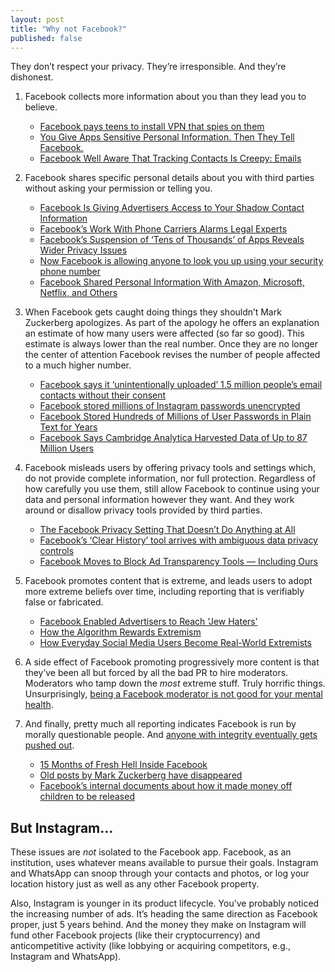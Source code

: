 ```yaml
---
layout: post
title: "Why not Facebook?"
published: false
---
```


They don’t respect your privacy. They’re irresponsible. And they’re dishonest.

1. Facebook collects more information about you than they lead you to believe.

	- [Facebook pays teens to install VPN that spies on them](https://techcrunch.com/2019/01/29/facebook-project-atlas/)
	- [You Give Apps Sensitive Personal Information. Then They Tell Facebook.](https://www.wsj.com/articles/you-give-apps-sensitive-personal-information-then-they-tell-facebook-11550851636)
	- [Facebook Well Aware That Tracking Contacts Is Creepy: Emails](https://gizmodo.com/facebook-was-fully-aware-that-tracking-who-people-call-1830884585/amp)

2. Facebook shares specific personal details about you with third parties without asking your permission or telling you. 

	- [Facebook Is Giving Advertisers Access to Your Shadow Contact Information](https://gizmodo.com/facebook-is-giving-advertisers-access-to-your-shadow-co-1828476051)
	- [Facebook’s Work With Phone Carriers Alarms Legal Experts](https://theintercept.com/2019/05/20/facebook-data-phone-carriers-ads-credit-score/)
	- [Facebook’s Suspension of ‘Tens of Thousands’ of Apps Reveals Wider Privacy Issues](https://www.nytimes.com/2019/09/20/technology/facebook-data-privacy-suspension.html)
	- [Now Facebook is allowing anyone to look you up using your security phone number](https://www.fastcompany.com/90314763/now-facebook-is-allowing-anyone-to-look-you-up-using-your-security-phone-number)
	- [Facebook Shared Personal Information With Amazon, Microsoft, Netflix, and Others](https://daringfireball.net/linked/2018/12/19/facebook-microsoft-amazon)

3. When Facebook gets caught doing things they shouldn’t Mark Zuckerberg apologizes. As part of the apology he offers an explanation an estimate of how many users were affected (so far so good). This estimate is always lower than the real number. Once they are no longer the center of attention Facebook revises the number of people affected to a much higher number.

	- [Facebook says it ‘unintentionally uploaded’ 1.5 million people’s email contacts without their consent](https://www.businessinsider.in/Facebook-says-it-unintentionally-uploaded-1-5-million-peoples-email-contacts-without-their-consent/articleshow/68930320.cms)
	- [Facebook stored millions of Instagram passwords unencrypted](https://www.recode.net/2019/4/18/18485528/facebook-instagram-passwords-stored-unencrypted-security-issue)
	- [Facebook Stored Hundreds of Millions of User Passwords in Plain Text for Years](https://krebsonsecurity.com/2019/03/facebook-stored-hundreds-of-millions-of-user-passwords-in-plain-text-for-years/)
	- [Facebook Says Cambridge Analytica Harvested Data of Up to 87 Million Users](https://www.nytimes.com/2018/04/04/technology/mark-zuckerberg-testify-congress.html)

4. Facebook misleads users by offering privacy tools and settings which, do not provide complete information, nor full protection. Regardless of how carefully you use them, still allow Facebook to continue using your data and personal information however they want. And they work around or disallow privacy tools provided by third parties.

	- [The Facebook Privacy Setting That Doesn’t Do Anything at All](https://www.wired.com/story/facebook-privacy-setting-doesnt-do-anything/)
	- [Facebook’s ‘Clear History’ tool arrives with ambiguous data privacy controls](https://www.washingtonpost.com/technology/2019/08/20/facebook-unveils-long-promised-tool-remove-data-it-receives-third-party-apps-websites/)
	- [Facebook Moves to Block Ad Transparency Tools — Including Ours](https://www.propublica.org/article/facebook-blocks-ad-transparency-tools)

5. Facebook promotes content that is extreme, and leads users to adopt more extreme beliefs over time, including reporting that is verifiably false or fabricated.

	- [Facebook Enabled Advertisers to Reach ‘Jew Haters’](https://www.propublica.org/article/facebook-enabled-advertisers-to-reach-jew-haters)
	- [How the Algorithm Rewards Extremism](https://lithub.com/how-the-algorithm-rewards-extremism/)
	- [How Everyday Social Media Users Become Real-World Extremists](https://www.nytimes.com/2018/04/25/world/asia/facebook-extremism.html)

6. A side effect of Facebook promoting progressively more content is that they’ve been all but forced by all the bad PR to hire moderators. Moderators who tamp down the _most_ extreme stuff. Truly horrific things. Unsurprisingly, [being a Facebook moderator is not good for your mental health](https://www.theverge.com/2019/2/25/18229714/cognizant-facebook-content-moderator-interviews-trauma-working-conditions-arizona).

7. And finally, pretty much all reporting indicates Facebook is run by morally questionable people. And [anyone with integrity eventually gets pushed out](https://www.nytimes.com/2018/03/19/technology/facebook-alex-stamos.html).

	- [15 Months of Fresh Hell Inside Facebook](https://www.wired.com/story/facebook-mark-zuckerberg-15-months-of-fresh-hell/)
	- [Old posts by Mark Zuckerberg have disappeared](https://www.businessinsider.com/facebook-old-posts-mark-zuckerberg-disappeared-2019-3)
	- [Facebook’s internal documents about how it made money off children to be released](https://www.revealnews.org/blog/a-judge-unsealed-a-trove-of-internal-facebook-documents-following-our-legal-action/)

## But Instagram…

These issues are _not_ isolated to the Facebook app. Facebook, as an institution, uses whatever means available to pursue their goals. Instagram and WhatsApp can snoop through your contacts and photos, or log your location history just as well as any other Facebook property.

Also, Instagram is younger in its product lifecycle. You’ve probably noticed the increasing number of ads. It’s heading the same direction as Facebook proper, just 5 years behind. And the money they make on Instagram will fund other Facebook projects (like their cryptocurrency) and anticompetitive activity (like lobbying or acquiring competitors, e.g., Instagram and WhatsApp).
